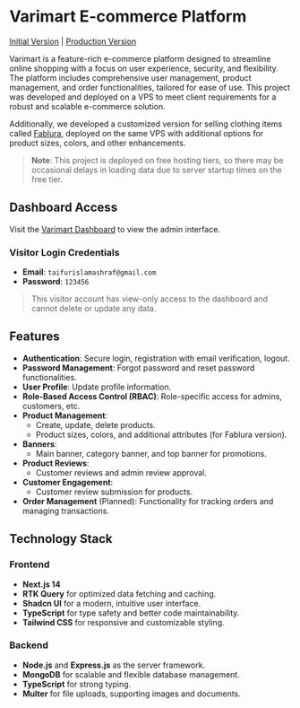 # Varimart E-commerce Platform

[Initial Version](https://varimart.vercel.app/) | [Production Version](https://www.varimartbd.com/)

Varimart is a feature-rich e-commerce platform designed to streamline online shopping with a focus on user experience, security, and flexibility. The platform includes comprehensive user management, product management, and order functionalities, tailored for ease of use. This project was developed and deployed on a VPS to meet client requirements for a robust and scalable e-commerce solution.

Additionally, we developed a customized version for selling clothing items called [Fablura](https://www.fablura.com/), deployed on the same VPS with additional options for product sizes, colors, and other enhancements.

> **Note**: This project is deployed on free hosting tiers, so there may be occasional delays in loading data due to server startup times on the free tier.

## Dashboard Access

Visit the [Varimart Dashboard](https://varimart.vercel.app/dashboard) to view the admin interface.

### Visitor Login Credentials

- **Email**: `taifurislamashraf@gmail.com`
- **Password**: `123456`

> This visitor account has view-only access to the dashboard and cannot delete or update any data.

## Features

- **Authentication**: Secure login, registration with email verification, logout.
- **Password Management**: Forgot password and reset password functionalities.
- **User Profile**: Update profile information.
- **Role-Based Access Control (RBAC)**: Role-specific access for admins, customers, etc.
- **Product Management**:
  - Create, update, delete products.
  - Product sizes, colors, and additional attributes (for Fablura version).
- **Banners**:
  - Main banner, category banner, and top banner for promotions.
- **Product Reviews**:
  - Customer reviews and admin review approval.
- **Customer Engagement**:
  - Customer review submission for products.
- **Order Management** (Planned): Functionality for tracking orders and managing transactions.

## Technology Stack

### Frontend

- **Next.js 14**
- **RTK Query** for optimized data fetching and caching.
- **Shadcn UI** for a modern, intuitive user interface.
- **TypeScript** for type safety and better code maintainability.
- **Tailwind CSS** for responsive and customizable styling.

### Backend

- **Node.js** and **Express.js** as the server framework.
- **MongoDB** for scalable and flexible database management.
- **TypeScript** for strong typing.
- **Multer** for file uploads, supporting images and documents.

<!-- ## Project Structure

```bash
.
├── public/                   # Static assets
├── src/
│   ├── components/           # Reusable components
│   ├── features/             # Specific feature modules
│   ├── pages/                # Next.js pages
│   ├── services/             # API and RTK Query configuration
│   ├── utils/                # Utility functions
│   └── models/               # Database models (Mongoose schemas)
└── README.md                 # Project documentation -->
